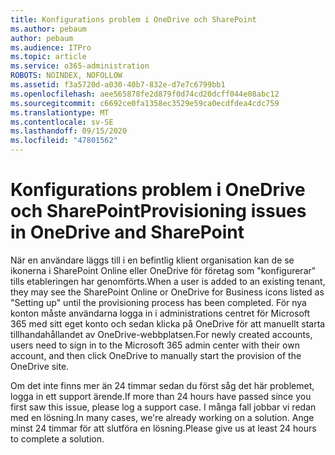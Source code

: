 ```yaml
---
title: Konfigurations problem i OneDrive och SharePoint
ms.author: pebaum
author: pebaum
ms.audience: ITPro
ms.topic: article
ms.service: o365-administration
ROBOTS: NOINDEX, NOFOLLOW
ms.assetid: f3a5720d-a030-40b7-832e-d7e7c6799bb1
ms.openlocfilehash: aee565878fe2d879f0d74cd20dcff044e08abc12
ms.sourcegitcommit: c6692ce0fa1358ec3529e59ca0ecdfdea4cdc759
ms.translationtype: MT
ms.contentlocale: sv-SE
ms.lasthandoff: 09/15/2020
ms.locfileid: "47801562"
---
```

# <a name="provisioning-issues-in-onedrive-and-sharepoint"></a><span data-ttu-id="ad403-102">Konfigurations problem i OneDrive och SharePoint</span><span class="sxs-lookup"><span data-stu-id="ad403-102">Provisioning issues in OneDrive and SharePoint</span></span>

<span data-ttu-id="ad403-103">När en användare läggs till i en befintlig klient organisation kan de se ikonerna i SharePoint Online eller OneDrive för företag som "konfigurerar" tills etableringen har genomförts.</span><span class="sxs-lookup"><span data-stu-id="ad403-103">When a user is added to an existing tenant, they may see the SharePoint Online or OneDrive for Business icons listed as "Setting up" until the provisioning process has been completed.</span></span> <span data-ttu-id="ad403-104">För nya konton måste användarna logga in i administrations centret för Microsoft 365 med sitt eget konto och sedan klicka på OneDrive för att manuellt starta tillhandahållandet av OneDrive-webbplatsen.</span><span class="sxs-lookup"><span data-stu-id="ad403-104">For newly created accounts, users need to sign in to the Microsoft 365 admin center with their own account, and then click OneDrive to manually start the provision of the OneDrive site.</span></span>
  
<span data-ttu-id="ad403-105">Om det inte finns mer än 24 timmar sedan du först såg det här problemet, logga in ett support ärende.</span><span class="sxs-lookup"><span data-stu-id="ad403-105">If more than 24 hours have passed since you first saw this issue, please log a support case.</span></span> <span data-ttu-id="ad403-106">I många fall jobbar vi redan med en lösning.</span><span class="sxs-lookup"><span data-stu-id="ad403-106">In many cases, we're already working on a solution.</span></span> <span data-ttu-id="ad403-107">Ange minst 24 timmar för att slutföra en lösning.</span><span class="sxs-lookup"><span data-stu-id="ad403-107">Please give us at least 24 hours to complete a solution.</span></span>
  